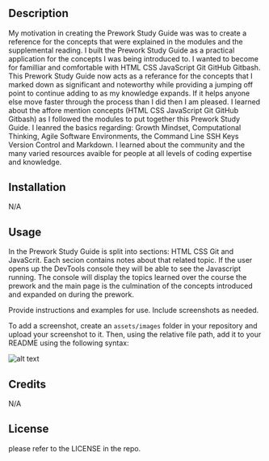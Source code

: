 # <Prework Study Guide>

## Description

My motivation in creating the Prework Study Guide was was to create a reference for the concepts that were explained in the modules and the supplemental reading.
I built the Prework Study Guide as a practical application for the concepts I was being introduced to. I wanted to become for familliar and comfortable with HTML CSS JavaScript Git GitHub Gitbash.
This Prework Study Guide now acts as a referance for the concepts that I marked down as significant and noteworthy while providing a jumping off point to continue adding to as my knowledge expands. If it helps anyone else move faster through the process than I did then I am pleased.
I learned about the affore mention concepts (HTML CSS JavaScript Git GitHub Gitbash) as I followed the modules to put together this Prework Study Guide. I leanred the basics regarding: Growth Mindset, Computational Thinking, Agile Software Environments, the Command Line SSH Keys Version Control and Markdown. I learned about the community and the many varied resources avaible for people at all levels of coding expertise and knowledge.



## Installation

N/A

## Usage
In the Prework Study Guide is split into sections: HTML CSS Git and JavaScrit. Each secion contains notes about that related topic. If the user opens up the DevTools console they will be able to see the Javascript running. The console will display the topics learned over the course the prework and the main page is the culmination of the concepts introduced and expanded on during the prework. 

Provide instructions and examples for use. Include screenshots as needed.

To add a screenshot, create an `assets/images` folder in your repository and upload your screenshot to it. Then, using the relative file path, add it to your README using the following syntax:

![alt text](assets/images/screenshot.png)

## Credits

N/A

## License
please refer to the LICENSE in the repo.